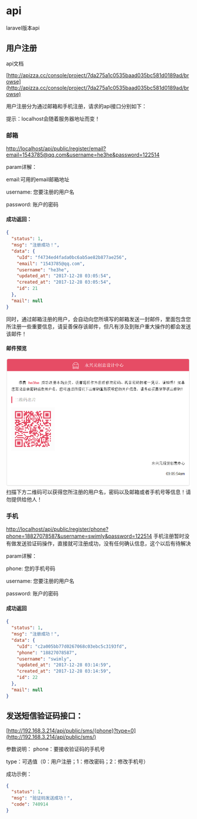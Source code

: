 # api
laravel版本api
## 用户注册

api文档

[http://apizza.cc/console/project/7da275a1c0535baad035bc581d0189ad/browse](http://apizza.cc/console/project/7da275a1c0535baad035bc581d0189ad/browse)

用户注册分为通过邮箱和手机注册，请求的api接口分别如下：

提示：localhost会随着服务器地址而变！
### 邮箱
[http://localhost/api/public/register/email?email=1543785@qq.com&username=he3he&password=122514](http://localhost/api/public/register/email?email=1543785@qq.com&username=he3he&password=122514)

param详解：

email:可用的email邮箱地址

username: 您要注册的用户名

password: 账户的密码

#### 成功返回：
``` json
{
  "status": 1,
  "msg": "注册成功！",
  "data": {
    "uId": "f4734ed4fada0bc6ab5ae82b877ae256",
    "email": "1543785@qq.com",
    "username": "he3he",
    "updated_at": "2017-12-28 03:05:54",
    "created_at": "2017-12-28 03:05:54",
    "id": 21
  },
  "mail": null
}
```
同时，通过邮箱注册的用户，会自动向您所填写的邮箱发送一封邮件，里面包含您所注册一些重要信息，请妥善保存该邮件，但凡有涉及到账户重大操作的都会发送该邮件！
#### 邮件预览
<img src="./docs/doc1.png"/>
扫描下方二维码可以获得您所注册的用户名，密码以及邮箱或者手机号等信息！请勿提供给他人！

### 手机

[http://localhost/api/public/register/phone?phone=18827078587&username=swimly&password=122514](http://localhost/api/public/register/phone?phone=18827078587&username=swimly&password=122514)
手机注册暂时没有做发送验证码操作，直接就可注册成功，没有任何确认信息，这个以后有待解决

param详解：

phone: 您的手机号码

username: 您要注册的用户名

password: 账户的密码

#### 成功返回
``` json
{
  "status": 1,
  "msg": "注册成功！",
  "data": {
    "uId": "c2a005bb77d0267068c03ebc5c3193fd",
    "phone": "18827078587",
    "username": "swimly",
    "updated_at": "2017-12-28 03:14:59",
    "created_at": "2017-12-28 03:14:59",
    "id": 22
  },
  "mail": null
}
```
## 发送短信验证码接口：
[http://192.168.3.214/api/public/sms/{phone}?type=0](http://192.168.3.214/api/public/sms/)

参数说明：
phone：要接收验证码的手机号

type：可选值（0：用户注册；1：修改密码；2：修改手机号）

成功示例：
``` json
{
  "status": 1,
  "msg": "验证码发送成功！",
  "code": 740914
}
```